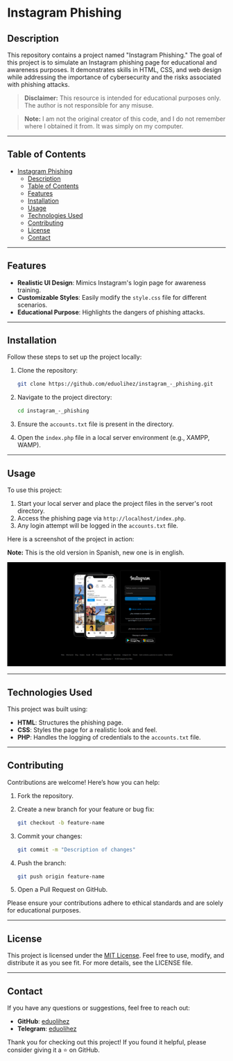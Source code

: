 
# Instagram Phishing

## Description
This repository contains a project named "Instagram Phishing." The goal of this project is to simulate an Instagram phishing page for educational and awareness purposes. It demonstrates skills in HTML, CSS, and web design while addressing the importance of cybersecurity and the risks associated with phishing attacks.

> **Disclaimer:** This resource is intended for educational purposes only. The author is not responsible for any misuse.

> **Note:** I am not the original creator of this code, and I do not remember where I obtained it from. It was simply on my computer.
---

## Table of Contents
- [Instagram Phishing](#instagram-phishing)
  - [Description](#description)
  - [Table of Contents](#table-of-contents)
  - [Features](#features)
  - [Installation](#installation)
  - [Usage](#usage)
  - [Technologies Used](#technologies-used)
  - [Contributing](#contributing)
  - [License](#license)
  - [Contact](#contact)

---

## Features
- **Realistic UI Design**: Mimics Instagram's login page for awareness training.
- **Customizable Styles**: Easily modify the `style.css` file for different scenarios.
- **Educational Purpose**: Highlights the dangers of phishing attacks.

---

## Installation
Follow these steps to set up the project locally:

1. Clone the repository:

   ```bash
   git clone https://github.com/eduolihez/instagram_-_phishing.git
   ```

2. Navigate to the project directory:

   ```bash
   cd instagram_-_phishing
   ```

3. Ensure the `accounts.txt` file is present in the directory.

4. Open the `index.php` file in a local server environment (e.g., XAMPP, WAMP).

---

## Usage
To use this project:
1. Start your local server and place the project files in the server's root directory.
2. Access the phishing page via `http://localhost/index.php`.
3. Any login attempt will be logged in the `accounts.txt` file.

Here is a screenshot of the project in action:

**Note:** This is the old version in Spanish, new one is in english.

![Project Screenshot](/instagram_web/ss.png)

---

## Technologies Used
This project was built using:
- **HTML**: Structures the phishing page.
- **CSS**: Styles the page for a realistic look and feel.
- **PHP**: Handles the logging of credentials to the `accounts.txt` file.

---

## Contributing
Contributions are welcome! Here’s how you can help:

1. Fork the repository.
2. Create a new branch for your feature or bug fix:

   ```bash
   git checkout -b feature-name
   ```

3. Commit your changes:

   ```bash
   git commit -m "Description of changes"
   ```

4. Push the branch:

   ```bash
   git push origin feature-name
   ```

5. Open a Pull Request on GitHub.

Please ensure your contributions adhere to ethical standards and are solely for educational purposes.

---

## License
This project is licensed under the [MIT License](LICENSE). Feel free to use, modify, and distribute it as you see fit. For more details, see the LICENSE file.

---

## Contact
If you have any questions or suggestions, feel free to reach out:
- **GitHub**: [eduolihez](https://github.com/eduolihez)
- **Telegram**: [eduolihez](t.me/eduolihez)

Thank you for checking out this project! If you found it helpful, please consider giving it a ⭐ on GitHub.
